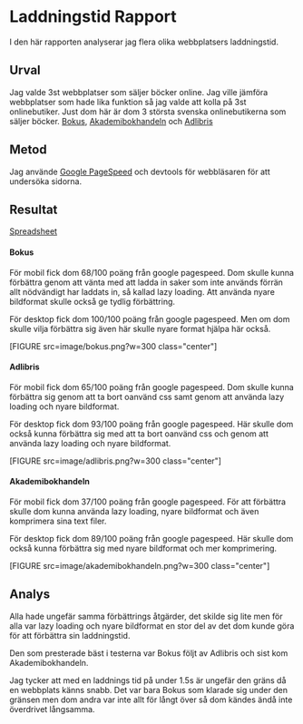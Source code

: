 Laddningstid Rapport
=======================

I den här rapporten analyserar jag flera olika webbplatsers laddningstid.

Urval
-----------------------

Jag valde 3st webbplatser som säljer böcker online. Jag ville jämföra webbplatser som hade lika funktion så jag valde att kolla på 3st onlinebutiker. Just dom här är dom 3 största svenska onlinebutikerna som säljer böcker. [Bokus](https://www.bokus.com/), [Akademibokhandeln](https://www.akademibokhandeln.se/) och [Adlibris](https://www.adlibris.com/)

Metod
-----------------------
Jag använde [Google PageSpeed](https://developers.google.com/speed/pagespeed/insights/) och devtools för webbläsaren för att undersöka sidorna.


Resultat
-----------------------
[Spreadsheet](https://docs.google.com/spreadsheets/d/1fQwdmAou7xoXZbzxnre8L3Z_4enE6V4ptQpOavICgr0/edit?usp=sharing)



####  Bokus

För mobil fick dom 68/100 poäng från google pagespeed. Dom skulle kunna förbättra genom att vänta med att ladda in saker som inte används förrän allt nödvändigt har laddats in, så kallad lazy loading. Att använda nyare bildformat skulle också ge tydlig förbättring.

För desktop fick dom 100/100 poäng från google pagespeed. Men om dom skulle vilja förbättra sig även här skulle nyare format hjälpa här också.

[FIGURE src=image/bokus.png?w=300 class="center"]


#### Adlibris

För mobil fick dom 65/100 poäng från google pagespeed. Dom skulle kunna förbättra sig genom att ta bort oanvänd css samt genom att använda lazy loading och nyare bildformat.

För desktop fick dom 93/100 poäng från google pagespeed. Här skulle dom också kunna förbättra sig med att ta bort oanvänd css och genom att använda lazy loading och nyare bildformat.

[FIGURE src=image/adlibris.png?w=300 class="center"]

#### Akademibokhandeln

För mobil fick dom 37/100 poäng från google pagespeed. För att förbättra skulle dom kunna använda lazy loading, nyare bildformat och även komprimera sina text filer.

För desktop fick dom 89/100 poäng från google pagespeed. Här skulle dom också kunna förbättra sig med nyare bildformat och mer komprimering.

[FIGURE src=image/akademibokhandeln.png?w=300 class="center"]


Analys
-----------------------

Alla hade ungefär samma förbättrings åtgärder, det skilde sig lite men för alla var lazy loading och nyare bildformat en stor del av det dom kunde göra för att förbättra sin laddningstid.

Den som presterade bäst i testerna var Bokus följt av Adlibris och sist kom Akademibokhandeln.

Jag tycker att med en laddnings tid på under 1.5s är ungefär den gräns då en webbplats känns snabb. Det var bara Bokus som klarade sig under den gränsen men dom andra var inte allt för långt över så dom kändes ändå inte överdrivet långsamma.
